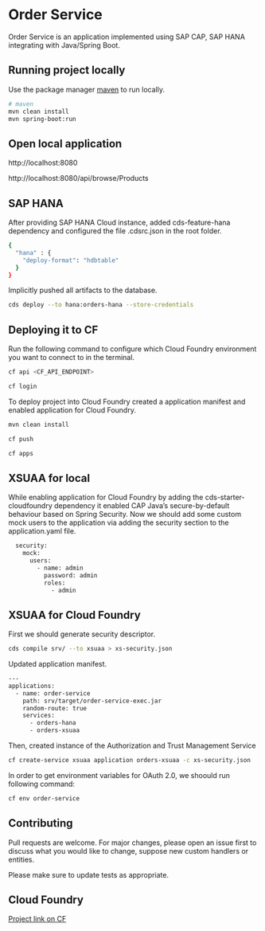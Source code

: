 # Order Service

Order Service is an application implemented using SAP CAP, SAP HANA integrating with Java/Spring Boot.

## Running project locally

Use the package manager [maven](https://maven.apache.org/) to run locally.

```bash
# maven
mvn clean install
mvn spring-boot:run
```

## Open local application

http://localhost:8080

http://localhost:8080/api/browse/Products

## SAP HANA

After providing SAP HANA Cloud instance, added cds-feature-hana dependency and configured the file .cdsrc.json in the root folder.

```bash
{
  "hana" : {
    "deploy-format": "hdbtable"
  }
}
```

Implicitly pushed all artifacts to the database.

```bash
cds deploy --to hana:orders-hana --store-credentials
```

## Deploying it to CF

Run the following command to configure which Cloud Foundry environment you want to connect to in the terminal.

```bash
cf api <CF_API_ENDPOINT>

cf login
```

To deploy project into Cloud Foundry created a application manifest and enabled application for Cloud Foundry.

```bash
mvn clean install

cf push

cf apps
```

## XSUAA for local

While enabling application for Cloud Foundry by adding the cds-starter-cloudfoundry dependency it enabled CAP Java’s secure-by-default behaviour based on Spring Security. Now we should add some custom mock users to the application via adding the security section to the application.yaml file.

```bash
  security:
    mock:
      users:
        - name: admin
          password: admin
          roles:
            - admin
```

## XSUAA for Cloud Foundry

First we should generate security descriptor.

```bash
cds compile srv/ --to xsuaa > xs-security.json
```

Updated application manifest.

```bash
---
applications:
  - name: order-service
    path: srv/target/order-service-exec.jar
    random-route: true
    services:
      - orders-hana
      - orders-xsuaa
```

Then, created instance of the Authorization and Trust Management Service

```bash
cf create-service xsuaa application orders-xsuaa -c xs-security.json
```

In order to get environment variables for OAuth 2.0, we shoould run following command:

```bash
cf env order-service 
```

## Contributing

Pull requests are welcome. For major changes, please open an issue first
to discuss what you would like to change, suppose new custom handlers or entities.

Please make sure to update tests as appropriate.

## Cloud Foundry

[Project link on CF](https://order-service-delightful-camel-ju.cfapps.us10-001.hana.ondemand.com)

